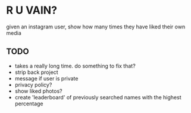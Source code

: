 # R U VAIN?
given an instagram user, show how many times they have liked their own media

## TODO

 - takes a really long time. do something to fix that?
 - strip back project
 - message if user is private
 - privacy policy?
 - show liked photos?
 - create 'leaderboard' of previously searched names with the highest percentage
